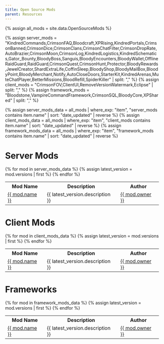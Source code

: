 ```yaml
---
title: Open Source Mods
parent: Resources
---
```


<!---
To add a mod to these lists requires two steps. 
Add the name of the mod to the assign list in the appropriate Lists below.
Include an updated OpenSourceMods.json file in the _data folder of this site.
The OpenSourceMods.json file can be generated with the Thunderstore API (trimming unneeded information is recommended for file size)
https://thunderstore.io/c/v-rising/api/v1/package/
-->

{% assign all_mods = site.data.OpenSourceMods %}

{% assign server_mods = "KindredCommands,CrimsonFAQ,Bloodcraft,XPRising,KindredPortals,CrimsonBanned,CrimsonDice,CrimsonClans,CrimsonChatFilter,CrimsonDropRate,AutoBrazier,CrimsonMoon,CrimsonLog,KindredLogistics,KindredSchematics,Gator_Bounty,BloodyBoss,Sanguis,BloodyEncounters,BloodyWallet,OfflineRaidGuard,RaidGuard,CrimsonQuest,CrimsonHunt,Protector,BloodyRewards,JewelCreator,ShardExtraLife,CoffinSleep,BloodyShop,BloodyMailBox,BloodyPoint,BloodyMerchant,Notify,AutoCloseDoors,StarterKit,KindredArenas,MuteChatPlayer,BetterMissions,BloodRefill,SpiderKiller" | split: "," %}
{% assign client_mods = "CrimsonFOV,ClientUI,RemoveVersionWatermark,Eclipse" | split: "," %}
{% assign framework_mods = "Bloodstone,VampireCommandFramework,CrimsonSQL,BloodyCore,XPShared" | split: "," %}

{% assign server_mods_data = all_mods | where_exp: "item", "server_mods contains item.name" | sort: "date_updated" | reverse %}
{% assign client_mods_data = all_mods | where_exp: "item", "client_mods contains item.name" | sort: "date_updated" | reverse %}
{% assign framework_mods_data = all_mods | where_exp: "item", "framework_mods contains item.name" | sort: "date_updated" | reverse %}

<h1>Server Mods</h1>

<table>
  <tr>
    <th>Mod Name</th>
    <th>Description</th>
    <th>Author</th>
  </tr>
  {% for mod in server_mods_data %}
    {% assign latest_version = mod.versions | first %}
    <tr>
      <td><a href="{{ latest_version.website_url }}">{{ mod.name }}</a></td>
      <td>{{ latest_version.description }}</td>
      <td><a href="https://github.com/{{ mod.owner }}">{{ mod.owner }}</a></td>
    </tr>
  {% endfor %}
</table>

<h1>Client Mods</h1>
<table>
  <tr>
    <th>Mod Name</th>
    <th>Description</th>
    <th>Author</th>
  </tr>
  {% for mod in client_mods_data %}
    {% assign latest_version = mod.versions | first %}
    <tr>
      <td><a href="{{ latest_version.website_url }}">{{ mod.name }}</a></td>
      <td>{{ latest_version.description }}</td>
      <td><a href="https://github.com/{{ mod.owner }}">{{ mod.owner }}</a></td>
    </tr>
  {% endfor %}
</table>

<h1>Frameworks</h1>
<table>
  <tr>
    <th>Mod Name</th>
    <th>Description</th>
    <th>Author</th>
  </tr>
  {% for mod in framework_mods_data %}
    {% assign latest_version = mod.versions | first %}
    <tr>
      <td><a href="{{ latest_version.website_url }}">{{ mod.name }}</a></td>
      <td>{{ latest_version.description }}</td>
      <td><a href="https://github.com/{{ mod.owner }}">{{ mod.owner }}</a></td>
    </tr>
  {% endfor %}
</table>
